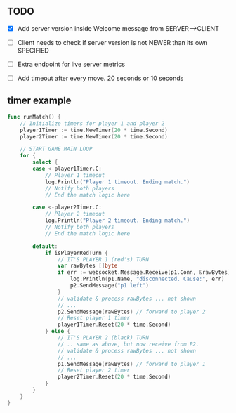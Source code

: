 ## TODO

- [x] Add server version inside Welcome message from SERVER-->CLIENT
- [ ] Client needs to check if server version is not NEWER than its own SPECIFIED
- [ ] Extra endpoint for live server metrics
- [ ] Add timeout after every move. 20 seconds or 10 seconds


## timer example 

```go
func runMatch() {
	// Initialize timers for player 1 and player 2
	player1Timer := time.NewTimer(20 * time.Second)
	player2Timer := time.NewTimer(20 * time.Second)

	// START GAME MAIN LOOP
	for {
		select {
		case <-player1Timer.C:
			// Player 1 timeout
			log.Println("Player 1 timeout. Ending match.")
			// Notify both players
			// End the match logic here

		case <-player2Timer.C:
			// Player 2 timeout
			log.Println("Player 2 timeout. Ending match.")
			// Notify both players
			// End the match logic here

		default:
			if isPlayerRedTurn {
				// IT'S PLAYER 1 (red's) TURN
				var rawBytes []byte
				if err := websocket.Message.Receive(p1.Conn, &rawBytes); err != nil {
					log.Println(p1.Name, "disconnected. Cause:", err)
					p2.SendMessage("p1 left")
				}
				// validate & process rawBytes ... not shown
				// ...
				p2.SendMessage(rawBytes) // forward to player 2
				// Reset player 1 timer
				player1Timer.Reset(20 * time.Second)
			} else {
				// IT'S PLAYER 2 (black) TURN
				// .. same as above, but now receive from P2.
				// validate & process rawBytes ... not shown
				// ...
				p1.SendMessage(rawBytes) // forward to player 1
				// Reset player 2 timer
				player2Timer.Reset(20 * time.Second)
			}
		}
	}
}


```